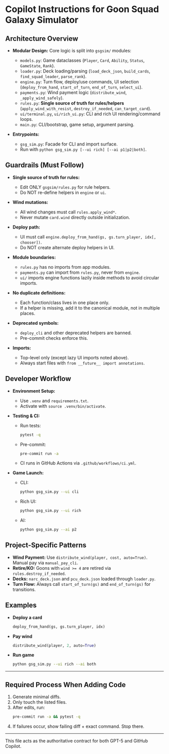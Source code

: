# Copilot Instructions for Goon Squad Galaxy Simulator

## Architecture Overview

- **Modular Design:** Core logic is split into `gsgsim/` modules:
  - `models.py`: Game dataclasses (`Player`, `Card`, `Ability`, `Status`, `GameState`, `Rank`).
  - `loader.py`: Deck loading/parsing (`load_deck_json`, `build_cards`, `find_squad_leader`, `parse_rank`).
  - `engine.py`: Turn flow, deploy/use commands, UI selection (`deploy_from_hand`, `start_of_turn`, `end_of_turn`, `select_ui`).
  - `payments.py`: Wind payment logic (`distribute_wind`, `_apply_wind_safely`).
  - `rules.py`: **Single source of truth for rules/helpers** (`apply_wind_with_resist`, `destroy_if_needed`, `can_target_card`).
  - `ui/terminal.py`, `ui/rich_ui.py`: CLI and rich UI rendering/command loops.
  - `main.py`: CLI/bootstrap, game setup, argument parsing.

- **Entrypoints:**
  - `gsg_sim.py`: Facade for CLI and import surface.
  - Run with `python gsg_sim.py [--ui rich] [--ai p1|p2|both]`.

## Guardrails (Must Follow)

- **Single source of truth for rules:**  
  - Edit ONLY `gsgsim/rules.py` for rule helpers.  
  - Do NOT re-define helpers in `engine` or `ui`.  

- **Wind mutations:**  
  - All wind changes must call `rules.apply_wind*`.  
  - Never mutate `card.wind` directly outside initialization.  

- **Deploy path:**  
  - UI must call `engine.deploy_from_hand(gs, gs.turn_player, idx[, chooser])`.  
  - Do NOT create alternate deploy helpers in UI.  

- **Module boundaries:**  
  - `rules.py` has no imports from app modules.  
  - `payments.py` can import from `rules.py`, never from `engine`.  
  - `ui/` imports engine functions lazily inside methods to avoid circular imports.  

- **No duplicate definitions:**  
  - Each function/class lives in one place only.  
  - If a helper is missing, add it to the canonical module, not in multiple places.  

- **Deprecated symbols:**  
  - `deploy_cli` and other deprecated helpers are banned.  
  - Pre-commit checks enforce this.  

- **Imports:**  
  - Top-level only (except lazy UI imports noted above).  
  - Always start files with `from __future__ import annotations`.  

## Developer Workflow

- **Environment Setup:**  
  - Use `.venv` and `requirements.txt`.  
  - Activate with `source .venv/bin/activate`.  

- **Testing & CI:**  
  - Run tests:  
    ```bash
    pytest -q
    ```  
  - Pre-commit:  
    ```bash
    pre-commit run -a
    ```  
  - CI runs in GitHub Actions via `.github/workflows/ci.yml`.  

- **Game Launch:**  
  - CLI:  
    ```bash
    python gsg_sim.py --ui cli
    ```  
  - Rich UI:  
    ```bash
    python gsg_sim.py --ui rich
    ```  
  - AI:  
    ```bash
    python gsg_sim.py --ai p2
    ```  

## Project-Specific Patterns

- **Wind Payment:** Use `distribute_wind(player, cost, auto=True)`. Manual pay via `manual_pay_cli`.  
- **Retire/KO:** Goons with `wind >= 4` are retired via `rules.destroy_if_needed`.  
- **Decks:** `narc_deck.json` and `pcu_deck.json` loaded through `loader.py`.  
- **Turn Flow:** Always call `start_of_turn(gs)` and `end_of_turn(gs)` for transitions.  

## Examples

- **Deploy a card**
  ```python
  deploy_from_hand(gs, gs.turn_player, idx)
  ```

- **Pay wind**
  ```python
  distribute_wind(player, 2, auto=True)
  ```

- **Run game**
  ```bash
  python gsg_sim.py --ui rich --ai both
  ```

---

## Required Process When Adding Code

1. Generate minimal diffs.  
2. Only touch the listed files.  
3. After edits, run:  
   ```bash
   pre-commit run -a && pytest -q
   ```  
4. If failures occur, show failing diff + exact command. Stop there.  

---

This file acts as the authoritative contract for both GPT-5 and GitHub Copilot.
